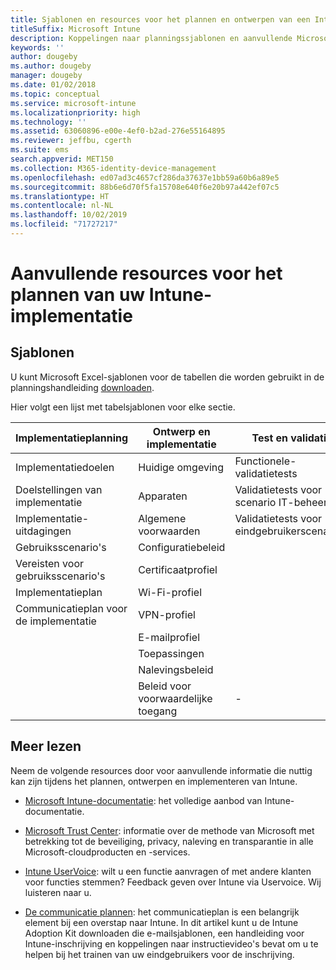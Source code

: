 ```yaml
---
title: Sjablonen en resources voor het plannen en ontwerpen van een Intune-implementatie
titleSuffix: Microsoft Intune
description: Koppelingen naar planningssjablonen en aanvullende Microsoft Intune-informatie die nuttig kan zijn tijdens de planning en het toepassen van de Microsoft Intune-implementatie.
keywords: ''
author: dougeby
ms.author: dougeby
manager: dougeby
ms.date: 01/02/2018
ms.topic: conceptual
ms.service: microsoft-intune
ms.localizationpriority: high
ms.technology: ''
ms.assetid: 63060896-e00e-4ef0-b2ad-276e55164895
ms.reviewer: jeffbu, cgerth
ms.suite: ems
search.appverid: MET150
ms.collection: M365-identity-device-management
ms.openlocfilehash: ed07ad3c4657cf286da37637e1bb59a60b6a89e5
ms.sourcegitcommit: 88b6e6d70f5fa15708e640f6e20b97a442ef07c5
ms.translationtype: HT
ms.contentlocale: nl-NL
ms.lasthandoff: 10/02/2019
ms.locfileid: "71727217"
---
```

# <a name="additional-resources-for-planning-your-intune-deployment"></a>Aanvullende resources voor het plannen van uw Intune-implementatie

## <a name="templates"></a>Sjablonen

U kunt Microsoft Excel-sjablonen voor de tabellen die worden gebruikt in de planningshandleiding [downloaden](https://gallery.technet.microsoft.com/Intune-deployment-planning-fae156c2?redir=0).

Hier volgt een lijst met tabelsjablonen voor elke sectie.

|Implementatieplanning  |Ontwerp en implementatie   |Test en validatie |
|-----|----- |------|
| Implementatiedoelen |Huidige omgeving|Functionele-validatietests|
| Doelstellingen van implementatie |Apparaten|Validatietests voor scenario IT-beheerder|
| Implementatie-uitdagingen |Algemene voorwaarden|Validatietests voor eindgebruikerscenario's|
| Gebruiksscenario's |Configuratiebeleid| |
| Vereisten voor gebruiksscenario's |Certificaatprofiel| |
| Implementatieplan |Wi-Fi-profiel| |
| Communicatieplan voor de implementatie|VPN-profiel| |
| |  E-mailprofiel | |
| | Toepassingen | |
| | Nalevingsbeleid | |
| | Beleid voor voorwaardelijke toegang|-|

## <a name="further-reading"></a>Meer lezen

Neem de volgende resources door voor aanvullende informatie die nuttig kan zijn tijdens het plannen, ontwerpen en implementeren van Intune.

- [Microsoft Intune-documentatie](http://docs.microsoft.com/intune/): het volledige aanbod van Intune-documentatie.

- [Microsoft Trust Center](https://www.microsoft.com/TrustCenter): informatie over de methode van Microsoft met betrekking tot de beveiliging, privacy, naleving en transparantie in alle Microsoft-cloudproducten en -services.

- [Intune UserVoice](https://microsoftintune.uservoice.com/): wilt u een functie aanvragen of met andere klanten voor functies stemmen? Feedback geven over Intune via Uservoice. Wij luisteren naar u.

- [De communicatie plannen](../migration-guide-communication-plan.md): het communicatieplan is een belangrijk element bij een overstap naar Intune. In dit artikel kunt u de Intune Adoption Kit downloaden die e-mailsjablonen, een handleiding voor Intune-inschrijving en koppelingen naar instructievideo's bevat om u te helpen bij het trainen van uw eindgebruikers voor de inschrijving.

